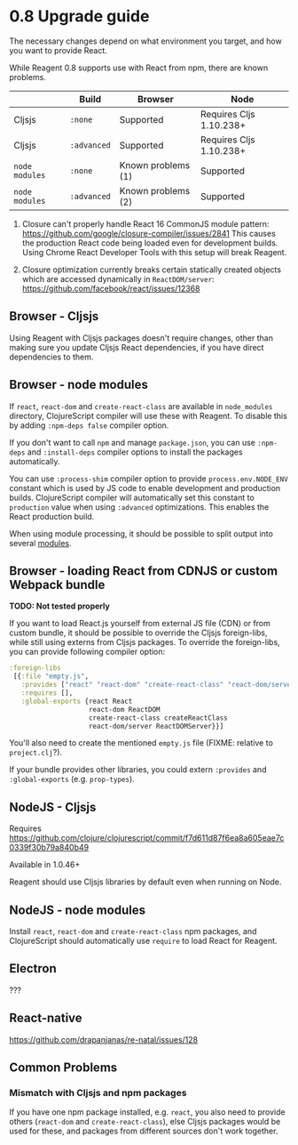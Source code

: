 # 0.8 Upgrade guide

The necessary changes depend on what environment you target, and
how you want to provide React.

While Reagent 0.8 supports use with React from npm, there are known problems.

|                | Build       | Browser       | Node |
|---|---|---|---|
| Cljsjs         | `:none`     | Supported     | Requires Cljs 1.10.238+ |
| Cljsjs         | `:advanced` | Supported     | Requires Cljs 1.10.238+ |
| `node modules` | `:none`     | Known problems (1)     | Supported  |
| `node modules` | `:advanced` | Known problems (2)     | Supported  |

1. Closure can't properly handle React 16 CommonJS module pattern: https://github.com/google/closure-compiler/issues/2841
This causes the production React code being loaded even for development builds.
Using Chrome React Developer Tools with this setup will break Reagent.

2. Closure optimization currently breaks certain statically created objects which are
accessed dynamically in `ReactDOM/server`: https://github.com/facebook/react/issues/12368

## Browser - Cljsjs

Using Reagent with Cljsjs packages doesn't require changes,
other than making sure you update Cljsjs React dependencies,
if you have direct dependencies to them.

## Browser - node modules

If `react`, `react-dom` and `create-react-class` are available in `node_modules`
directory, ClojureScript compiler will use these with Reagent. To disable this by adding `:npm-deps false` compiler option.

If you don't want to call `npm` and manage `package.json`, you can use `:npm-deps` and `:install-deps` compiler options to
install the packages automatically.

You can use `:process-shim` compiler option to provide `process.env.NODE_ENV`
constant which is used by JS code to enable development and production
builds. ClojureScript compiler will automatically set this constant to
`production` value when using `:advanced` optimizations. This enables
the React production build.

When using module processing, it should be possible to split output into several
[modules](https://clojurescript.org/reference/compiler-options#modules).

## Browser - loading React from CDNJS or custom Webpack bundle

**TODO: Not tested properly**

If you want to load React.js yourself from external JS file (CDN) or from custom bundle,
it should be possible to override the Cljsjs foreign-libs, while still using externs from Cljsjs packages. To override the foreign-libs, you can provide following compiler option:

```clj
:foreign-libs
 [{:file "empty.js",
   :provides ["react" "react-dom" "create-react-class" "react-dom/server"],
   :requires [],
   :global-exports {react React
                    react-dom ReactDOM
                    create-react-class createReactClass
                    react-dom/server ReactDOMServer}}]
```

You'll also need to create the mentioned `empty.js` file (FIXME: relative to `project.clj`?).

If your bundle provides other libraries, you could extern `:provides` and `:global-exports` (e.g. `prop-types`).

## NodeJS - Cljsjs

Requires https://github.com/clojure/clojurescript/commit/f7d611d87f6ea8a605eae7c0339f30b79a840b49

Available in 1.0.46+

Reagent should use Cljsjs libraries by default even when running on Node.

## NodeJS - node modules

Install `react`, `react-dom` and `create-react-class` npm packages,
and ClojureScript should automatically use `require` to
load React for Reagent.

## Electron

???

## React-native

https://github.com/drapanjanas/re-natal/issues/128

## Common Problems

### Mismatch with Cljsjs and npm packages

If you have one npm package installed, e.g. `react`, you also need
to provide others (`react-dom` and `create-react-class`), else
Cljsjs packages would be used for these, and packages from different sources
don't work together.
